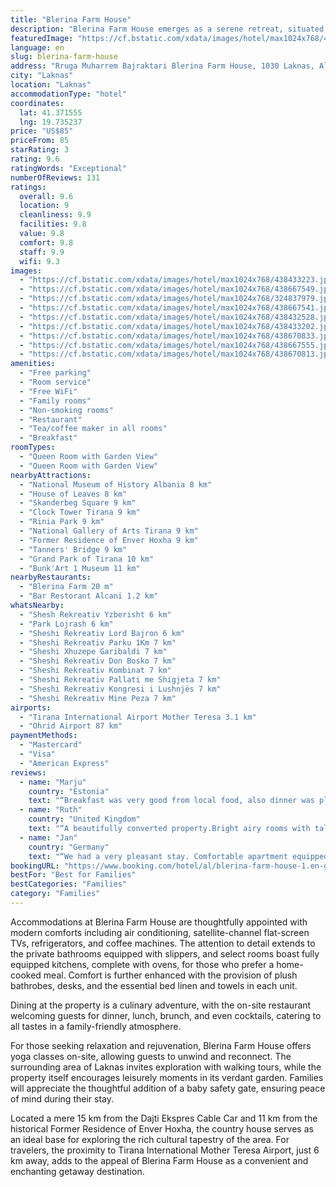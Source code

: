 ```yaml
---
title: "Blerina Farm House"
description: "Blerina Farm House emerges as a serene retreat, situated just a stone's throw away from the bustling heart of Skanderbeg Square, approximately 11 km to be precise."
featuredImage: "https://cf.bstatic.com/xdata/images/hotel/max1024x768/438433223.jpg?k=41cdf2010f862bb3565e678ce88a3595e84d8a952761261e488d68ba222b2115&o=&hp=1"
language: en
slug: blerina-farm-house
address: "Rruga Muharrem Bajraktari Blerina Farm House, 1030 Laknas, Albania"
city: "Laknas"
location: "Laknas"
accommodationType: "hotel"
coordinates:
  lat: 41.371555
  lng: 19.735237
price: "US$85"
priceFrom: 85
starRating: 3
rating: 9.6
ratingWords: "Exceptional"
numberOfReviews: 131
ratings:
  overall: 9.6
  location: 9
  cleanliness: 9.9
  facilities: 9.8
  value: 9.8
  comfort: 9.8
  staff: 9.9
  wifi: 9.3
images:
  - "https://cf.bstatic.com/xdata/images/hotel/max1024x768/438433223.jpg?k=41cdf2010f862bb3565e678ce88a3595e84d8a952761261e488d68ba222b2115&o=&hp=1"
  - "https://cf.bstatic.com/xdata/images/hotel/max1024x768/438667549.jpg?k=2eb1cf4aac5c06571afb6283ff8b90ab6b5b66f946755a10c48f3dd76e5cfa71&o=&hp=1"
  - "https://cf.bstatic.com/xdata/images/hotel/max1024x768/324837979.jpg?k=f7bba6a29e833e6704d9408d59092099ab5f8bbbc8f5ff1cc5123379ce67d203&o=&hp=1"
  - "https://cf.bstatic.com/xdata/images/hotel/max1024x768/438667541.jpg?k=837c621063715a998a1126985de419ac81862c282cb186dfed34fb724f5bbd6c&o=&hp=1"
  - "https://cf.bstatic.com/xdata/images/hotel/max1024x768/438432528.jpg?k=9ff0882c4b33566834fccd2be9cc1fb698040412fc5948d0bf8585feea11011e&o=&hp=1"
  - "https://cf.bstatic.com/xdata/images/hotel/max1024x768/438433202.jpg?k=8ae72516e5a190aa252aa63dbf980cb034c014e544408f85b47372b77011c77e&o=&hp=1"
  - "https://cf.bstatic.com/xdata/images/hotel/max1024x768/438670833.jpg?k=a979bcb57e266d10910c960100f81eec37366e25dddcfeea19de3656de96e3b5&o=&hp=1"
  - "https://cf.bstatic.com/xdata/images/hotel/max1024x768/438667555.jpg?k=bdb7d0eba4410f0be9ce0e0a6bb226639d8bd292dc4a08320164166c56d3b2c3&o=&hp=1"
  - "https://cf.bstatic.com/xdata/images/hotel/max1024x768/438670813.jpg?k=965f91abab66a0e4f919383aceba371f213a7afb89f3fada604a06724a8ca480&o=&hp=1"
amenities:
  - "Free parking"
  - "Room service"
  - "Free WiFi"
  - "Family rooms"
  - "Non-smoking rooms"
  - "Restaurant"
  - "Tea/coffee maker in all rooms"
  - "Breakfast"
roomTypes:
  - "Queen Room with Garden View"
  - "Queen Room with Garden View"
nearbyAttractions:
  - "National Museum of History Albania 8 km"
  - "House of Leaves 8 km"
  - "Skanderbeg Square 9 km"
  - "Clock Tower Tirana 9 km"
  - "Rinia Park 9 km"
  - "National Gallery of Arts Tirana 9 km"
  - "Former Residence of Enver Hoxha 9 km"
  - "Tanners' Bridge 9 km"
  - "Grand Park of Tirana 10 km"
  - "Bunk'Art 1 Museum 11 km"
nearbyRestaurants:
  - "Blerina Farm 20 m"
  - "Bar Restorant Alcani 1.2 km"
whatsNearby:
  - "Shesh Rekreativ Yzberisht 6 km"
  - "Park Lojrash 6 km"
  - "Sheshi Rekreativ Lord Bajron 6 km"
  - "Sheshi Rekreativ Parku 1Km 7 km"
  - "Sheshi Xhuzepe Garibaldi 7 km"
  - "Sheshi Rekreativ Don Bosko 7 km"
  - "Sheshi Rekreativ Kombinat 7 km"
  - "Sheshi Rekreativ Pallati me Shigjeta 7 km"
  - "Sheshi Rekreativ Kongresi i Lushnjës 7 km"
  - "Sheshi Rekreativ Mine Peza 7 km"
airports:
  - "Tirana International Airport Mother Teresa 3.1 km"
  - "Ohrid Airport 87 km"
paymentMethods:
  - "Mastercard"
  - "Visa"
  - "American Express"
reviews:
  - name: "Marju"
    country: "Estonia"
    text: "“Breakfast was very good from local food, also dinner was plentiful and delicious. Very cozy and romantic outdoor restaurant, a caring host. We were able to walk through the greenhouse to the restaurant and see what is grown there. Also our room...”"
  - name: "Ruth"
    country: "United Kingdom"
    text: "“A beautifully converted property.Bright airy rooms with tall ceilings.Lovely restaurant in the garden.Very attentive staff.”"
  - name: "Jan"
    country: "Germany"
    text: "“We had a very pleasant stay. Comfortable apartment equipped with everything needed, AC and Wifi working well, next to greenhouses in a quiet neighbourhood. The food and hospitality was amazing and we would have loved to stay longer! They are happy...”"
bookingURL: "https://www.booking.com/hotel/al/blerina-farm-house-1.en-gb.html?aid=8035640"
bestFor: "Best for Families"
bestCategories: "Families"
category: "Families"
---
```


Accommodations at Blerina Farm House are thoughtfully appointed with modern comforts including air conditioning, satellite-channel flat-screen TVs, refrigerators, and coffee machines. The attention to detail extends to the private bathrooms equipped with slippers, and select rooms boast fully equipped kitchens, complete with ovens, for those who prefer a home-cooked meal. Comfort is further enhanced with the provision of plush bathrobes, desks, and the essential bed linen and towels in each unit.

Dining at the property is a culinary adventure, with the on-site restaurant welcoming guests for dinner, lunch, brunch, and even cocktails, catering to all tastes in a family-friendly atmosphere.

For those seeking relaxation and rejuvenation, Blerina Farm House offers yoga classes on-site, allowing guests to unwind and reconnect. The surrounding area of Laknas invites exploration with walking tours, while the property itself encourages leisurely moments in its verdant garden. Families will appreciate the thoughtful addition of a baby safety gate, ensuring peace of mind during their stay.

Located a mere 15 km from the Dajti Ekspres Cable Car and 11 km from the historical Former Residence of Enver Hoxha, the country house serves as an ideal base for exploring the rich cultural tapestry of the area. For travelers, the proximity to Tirana International Mother Teresa Airport, just 6 km away, adds to the appeal of Blerina Farm House as a convenient and enchanting getaway destination.